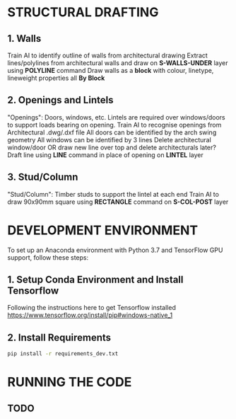 # STRUCTURAL DRAFTING

## 1. Walls
Train AI to identify outline of walls from architectural drawing
Extract lines/polylines from architectural walls and draw on **S-WALLS-UNDER** layer using **POLYLINE** command
Draw walls as a **block** with colour, linetype, lineweight properties all **By Block**

## 2. Openings and Lintels
"Openings": Doors, windows, etc. Lintels are required over windows/doors to support loads bearing on opening.
Train AI to recognise openings from Architectural .dwg/.dxf file
	All doors can be identified by the arch swing geometry
	All windows can be identified by 3 lines
Delete architectural window/door OR draw new line over top and delete architecturals later?
Draft line using **LINE** command in place of opening on **LINTEL** layer

## 3. Stud/Column
"Stud/Column": Timber studs to support the lintel at each end
Train AI to draw 90x90mm square using **RECTANGLE** command on **S-COL-POST** layer

# DEVELOPMENT ENVIRONMENT
To set up an Anaconda environment with Python 3.7 and TensorFlow GPU support, follow these steps:

## 1. Setup Conda Environment and Install Tensorflow 
Following the instructions here to get Tensorflow installed https://www.tensorflow.org/install/pip#windows-native_1

## 2. Install Requirements
```bash
pip install -r requirements_dev.txt
```

# RUNNING THE CODE
## TODO
